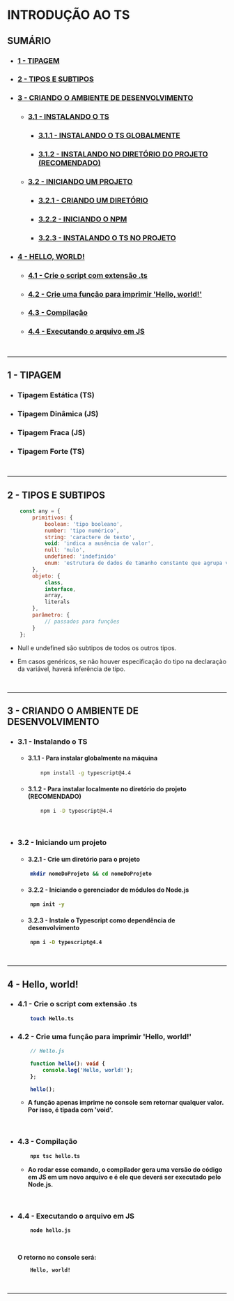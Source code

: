 # INTRODUÇÃO AO TS

## <strong> SUMÁRIO </strong>
- ### [1 - TIPAGEM](#1---tipagem)
- ### [2 - TIPOS E SUBTIPOS](#2---tipos-e-subtipos)
- ### [3 - CRIANDO O AMBIENTE DE DESENVOLVIMENTO](#3---criando-o-ambiente-de-desenvolvimento)
    - ### [3.1 - INSTALANDO O TS](#31---instalando-o-ts)
        - ### [3.1.1 - INSTALANDO O TS GLOBALMENTE](#311---para-instalar-globalmente-na-máquina)
        - ### [3.1.2 - INSTALANDO NO DIRETÓRIO DO PROJETO (RECOMENDADO)](#312---para-instalar-localmente-no-diretório-do-projeto-recomendado)
    - ### [3.2 - INICIANDO UM PROJETO](#32---iniciando-um-projeto)
        - ### [3.2.1 - CRIANDO UM DIRETÓRIO](#321---criando-um-diretório)
        - ### [3.2.2 - INICIANDO O NPM](#322---iniciando-o-gerenciador-de-módulos-do-nodejs)
        - ### [3.2.3 - INSTALANDO O TS NO PROJETO](#323---instale-o-typescript-como-dependência-de-desenvolvimento)
 - ### [4 - HELLO, WORLD!](#4---hello-world)
    - ### [4.1 - Crie o script com extensão .ts](#41---crie-o-script-com-extensão-ts)
    - ### [4.2 - Crie uma função para imprimir 'Hello, world!'](#42---crie-uma-função-para-imprimir-hello-world)
    - ### [4.3 - Compilação](#43---compilação) 
    - ### [4.4 - Executando o arquivo em JS](#44---executando-o-arquivo-em-js)
    
<br /> 
<hr>

## <strong>1 - TIPAGEM</strong>
- ### Tipagem Estática (TS)
- ### Tipagem Dinâmica (JS)
- ### Tipagem Fraca (JS)
- ### Tipagem Forte (TS)
<br />

<hr>

## <strong>2 - TIPOS E SUBTIPOS</strong>

```js
    const any = {
        primitivos: {
            boolean: 'tipo booleano',
            number: 'tipo numérico',
            string: 'caractere de texto',
            void: 'indica a ausência de valor',
            null: 'nulo', 
            undefined: 'indefinido'
            enum: 'estrutura de dados de tamanho constante que agrupa valores constantes',
        },
        objeto: {
            class,
            interface,
            array,
            literals
        },
        parâmetro: {
            // passados para funções
        }
    };
```
- <p> Null e undefined são subtipos de todos os outros tipos. </p>
- <p>Em casos genéricos, se não houver especificação do tipo na declaraçào da variável, haverá inferência de tipo.</p>

<br /> 

<hr>

## <strong>3 - CRIANDO O AMBIENTE DE DESENVOLVIMENTO</strong>
- ### <strong>3.1 - Instalando o TS</strong>
    - #### <strong>3.1.1 - Para instalar globalmente na máquina</strong>

        ```sh
            npm install -g typescript@4.4
        ```

    - #### <strong>3.1.2 - Para instalar localmente no diretório do projeto (RECOMENDADO)</strong>
        ```sh
            npm i -D typescript@4.4
        ```
     <br />

- ### <strong>3.2 - Iniciando um projeto</strong>
    - #### <strong>3.2.1 - Crie um diretório para o projeto
    ```sh
        mkdir nomeDoProjeto && cd nomeDoProjeto
    ```

    - #### <strong>3.2.2 - Iniciando o gerenciador de módulos do Node.js</strong>
    
    ```sh
        npm init -y
    ```

    - #### <strong>3.2.3 - Instale o Typescript como dependência de desenvolvimento</strong>
    
    ```sh
        npm i -D typescript@4.4
    ```
    <br />

<hr>

## <strong>4 - Hello, world!</strong> 
- ### <strong>4.1 - Crie o script com extensão .ts</strong>

    ```sh
        touch Hello.ts 
    ```

- ### <strong>4.2 - Crie uma função para imprimir 'Hello, world!'</strong>
    
    ```ts
        // Hello.js

        function hello(): void {
            console.log('Hello, world!');
        };

        hello();
    ```
    -  <p> A função apenas imprime no console sem retornar qualquer valor. <br />Por isso, é tipada com 'void'.</p>
    <br />

- ### <strong>4.3 - Compilação</strong>

    ```sh
        npx tsc hello.ts
    ```

    - Ao rodar esse comando, o compilador gera uma versão do código em JS em um novo arquivo e é ele que deverá ser executado pelo Node.js. 

<br />

- ### <strong>4.4 - Executando o arquivo em JS</strong>
    ```sh
        node hello.js
    ```
    <br />

    O retorno no console será:
    
    ```sh
        Hello, world!
    ```

<br />   
<hr>